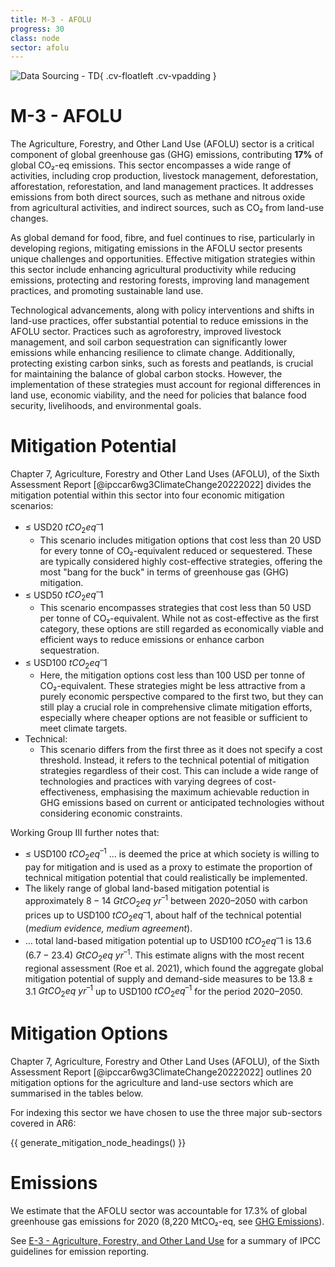 ```yaml
---
title: M-3 - AFOLU
progress: 30
class: node
sector: afolu
---
```


![Data Sourcing - TD](/images/icon_mitigation_compendium.svg){ .cv-floatleft .cv-vpadding } 
<h1 class="cv-h2">M-3 - AFOLU</h1>


The Agriculture, Forestry, and Other Land Use (AFOLU) sector is a critical component of global greenhouse gas (GHG) emissions, contributing **17%** of global CO₂-eq emissions. This sector encompasses a wide range of activities, including crop production, livestock management, deforestation, afforestation, reforestation, and land management practices. It addresses emissions from both direct sources, such as methane and nitrous oxide from agricultural activities, and indirect sources, such as CO₂ from land-use changes.

As global demand for food, fibre, and fuel continues to rise, particularly in developing regions, mitigating emissions in the AFOLU sector presents unique challenges and opportunities. Effective mitigation strategies within this sector include enhancing agricultural productivity while reducing emissions, protecting and restoring forests, improving land management practices, and promoting sustainable land use.

Technological advancements, along with policy interventions and shifts in land-use practices, offer substantial potential to reduce emissions in the AFOLU sector. Practices such as agroforestry, improved livestock management, and soil carbon sequestration can significantly lower emissions while enhancing resilience to climate change. Additionally, protecting existing carbon sinks, such as forests and peatlands, is crucial for maintaining the balance of global carbon stocks. However, the implementation of these strategies must account for regional differences in land use, economic viability, and the need for policies that balance food security, livelihoods, and environmental goals.



# Mitigation Potential

Chapter 7, Agriculture, Forestry and Other Land Uses (AFOLU), of the Sixth Assessment Report [@ipccar6wg3ClimateChange20222022] divides the mitigation potential within this sector into four economic mitigation scenarios:

- $\le$ USD20 $tCO_{2}eq^–1$
	- This scenario includes mitigation options that cost less than 20 USD for every tonne of CO₂-equivalent reduced or sequestered. These are typically considered highly cost-effective strategies, offering the most "bang for the buck" in terms of greenhouse gas (GHG) mitigation.
- $\le$ USD50  $tCO_{2}eq^–1$
	- This scenario encompasses strategies that cost less than 50 USD per tonne of CO₂-equivalent. While not as cost-effective as the first category, these options are still regarded as economically viable and efficient ways to reduce emissions or enhance carbon sequestration.
- $\le$ USD100  $tCO_{2}eq^–1$
	- Here, the mitigation options cost less than 100 USD per tonne of CO₂-equivalent. These strategies might be less attractive from a purely economic perspective compared to the first two, but they can still play a crucial role in comprehensive climate mitigation efforts, especially where cheaper options are not feasible or sufficient to meet climate targets.
- Technical: 
	- This scenario differs from the first three as it does not specify a cost threshold. Instead, it refers to the technical potential of mitigation strategies regardless of their cost. This can include a wide range of technologies and practices with varying degrees of cost-effectiveness, emphasising the maximum achievable reduction in GHG emissions based on current or anticipated technologies without considering economic constraints.
    

Working Group III further notes that:
  
- $\le$ USD100 $tCO_{2}eq^{–1}$ …  is deemed the price at which society is willing to pay for mitigation and is used as a proxy to estimate the proportion of technical mitigation potential that could realistically be implemented.
- The likely range of global land-based mitigation potential is approximately  $8-14$ $GtCO_{2}eq$ $yr^{–1}$ between 2020–2050 with carbon prices up to USD100 $tCO_{2}eq^–1$, about half of the technical potential (*medium evidence, medium agreement*).
- … total land-based mitigation potential up to USD100 $tCO_{2}eq^–1$ is  $13.6$ $(6.7-23.4)$ $GtCO_{2}eq$ $yr^{–1}$. This estimate aligns with the most recent regional assessment (Roe et al. 2021), which found the aggregate global mitigation potential of supply and demand-side measures to be  $13.8 ± 3.1$ $GtCO_{2}eq$ $yr^{–1}$ up to USD100 $tCO_{2}eq^{–1}$ for the period 2020–2050.


# Mitigation Options

Chapter 7, Agriculture, Forestry and Other Land Uses (AFOLU), of the Sixth Assessment Report [@ipccar6wg3ClimateChange20222022]  outlines 20 mitigation options for the agriculture and land-use sectors which are summarised in the tables below. 

For indexing this sector we have chosen to use the three major sub-sectors covered in AR6:

{{ generate_mitigation_node_headings() }}


# Emissions
We estimate that the AFOLU sector was accountable for 17.3% of global greenhouse gas emissions for 2020 (8,220 MtCO₂-eq, see [GHG Emissions](/5-resources/4-reference/3-ghg-emissions.md)).

See [E-3 - Agriculture, Forestry, and Other Land Use](/2-ipcc-mitigation-options/ipcc-2019-emissions/3-afolu/index.md) for a summary of IPCC guidelines for emission reporting.  

<!--- 

# TODO

Harmonise with chapter 5:

- 5.3.1 Efficient Service Provision
	- Nutrition (calories consumed)
		- Avoid:
			- Keep calories in line with daily needs and health guidelines
			- Reduce waste in supply chain and after purchase
		- Shift:
			- Dietary shifts from ruminant meat and dairy to other protein sources while maintaining nutritional quality
		- Improve:
			- Improved agricultural practices
			- Energy efficient food processing

--->
